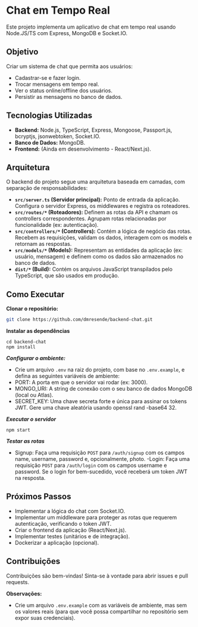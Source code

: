 # Chat em Tempo Real

Este projeto implementa um aplicativo de chat em tempo real usando Node.JS/TS com Express, MongoDB e Socket.IO.

## Objetivo

Criar um sistema de chat que permita aos usuários:

* Cadastrar-se e fazer login.
* Trocar mensagens em tempo real.
* Ver o status online/offline dos usuários.
* Persistir as mensagens no banco de dados.

## Tecnologias Utilizadas

* **Backend:** Node.js, TypeScript, Express, Mongoose, Passport.js, bcryptjs, jsonwebtoken, Socket.IO.
* **Banco de Dados:** MongoDB.
* **Frontend:** (Ainda em desenvolvimento - React/Next.js).

## Arquitetura

O backend do projeto segue uma arquitetura baseada em camadas, com separação de responsabilidades:

* **`src/server.ts` (Servidor principal):** Ponto de entrada da aplicação. Configura o servidor Express, os middlewares e registra os roteadores.
* **`src/routes/*` (Roteadores):** Definem as rotas da API e chamam os controllers correspondentes.  Agrupam rotas relacionadas por funcionalidade (ex: autenticação).
* **`src/controllers/*` (Controllers):** Contém a lógica de negócio das rotas.  Recebem as requisições, validam os dados, interagem com os models e retornam as respostas.
* **`src/models/*` (Models):**  Representam as entidades da aplicação (ex: usuário, mensagem) e definem como os dados são armazenados no banco de dados.
* **`dist/*` (Build):** Contém os arquivos JavaScript transpilados pelo TypeScript, que são usados em produção.


## Como Executar

**Clonar o repositório:**
```bash
git clone https://github.com/dmresende/backend-chat.git
```

**Instalar as dependências**
```
cd backend-chat
npm install
```

***Configurar o ambiente:***
- Crie um arquivo `.env` na raiz do projeto, com base no `.env.example`, e defina as seguintes variáveis de ambiente:
- PORT: A porta em que o servidor vai rodar (ex: 3000).
- MONGO_URI: A string de conexão com o seu banco de dados MongoDB (local ou Atlas).
- SECRET_KEY: Uma chave secreta forte e única para assinar os tokens JWT. Gere uma chave aleatória usando openssl rand -base64 32.

***Executar o servidor***
```
npm start
```

***Testar as rotas***
- Signup: Faça uma requisição `POST` para `/auth/signup` com os campos name, username, password e, opcionalmente, photo.
-Login: Faça uma requisição `POST` para `/auth/login` com os campos username e password. Se o login for bem-sucedido, você receberá um token JWT na resposta.



## Próximos Passos
* Implementar a lógica do chat com Socket.IO.
* Implementar um middleware para proteger as rotas que requerem autenticação, verificando o token JWT.
* Criar o frontend da aplicação (React/Next.js).
* Implementar testes (unitários e de integração).
* Dockerizar a aplicação (opcional).


## Contribuições

Contribuições são bem-vindas!  Sinta-se à vontade para abrir issues e pull requests.


**Observações:**

* Crie um arquivo `.env.example`  com as variáveis de ambiente,  mas sem os valores reais (para que você possa compartilhar no repositório sem expor suas credenciais).
